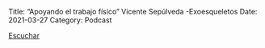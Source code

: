 Title: “Apoyando el trabajo físico” Vicente Sepúlveda -Exoesqueletos
Date: 2021-03-27
Category: Podcast

<a href="https://s.danilorca.com/2021-03-27.mp3" type="audio/mpeg">
Escuchar
</a>
